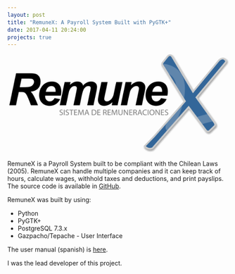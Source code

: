 ```yaml
---
layout: post
title: "RemuneX: A Payroll System Built with PyGTK+"
date: 2017-04-11 20:24:00
projects: true
---
```

![Remunex](/assets/images/projects/remunex/Remunex.png)

RemuneX is a Payroll System built to be compliant with the Chilean Laws (2005). RemuneX can handle multiple companies and it can keep track of hours, calculate wages, withhold taxes and deductions, and print payslips. The source code is available in [GitHub](https://github.com/minostro/remunex).

RemuneX was built by using:
* Python
* PyGTK+
* PostgreSQL 7.3.x
* Gazpacho/Tepache - User Interface

The user manual (spanish) is [here](https://minostro.gitbooks.io/remunex/content/).

I was the lead developer of this project.
